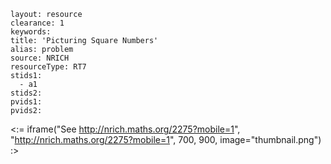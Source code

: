 ````
layout: resource
clearance: 1
keywords:
title: 'Picturing Square Numbers'
alias: problem
source: NRICH
resourceType: RT7
stids1: 
  - a1
stids2:
pvids1:
pvids2:

````

<:= iframe("See http://nrich.maths.org/2275?mobile=1", "http://nrich.maths.org/2275?mobile=1", 700, 900, image="thumbnail.png") :>


